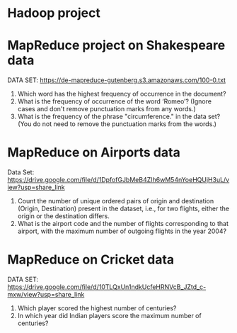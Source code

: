 # Hadoop project

# MapReduce project on Shakespeare data

DATA SET: https://de-mapreduce-gutenberg.s3.amazonaws.com/100-0.txt

1. Which word has the highest frequency of occurrence in the document?
2. What is the frequency of occurrence of the word ‘Romeo’? (Ignore cases and don't
   remove punctuation marks from any words.)
3. What is the frequency of the phrase "circumference." in the data set? (You do not
   need to remove the punctuation marks from the words.)

# MapReduce on Airports data

Data Set:
https://drive.google.com/file/d/1DpfofGJbMeB4ZIh6wM54nYoeHQUjH3uL/view?usp=share_link

1. Count the number of unique ordered pairs of origin and destination (Origin,
   Destination) present in the dataset, i.e., for two flights, either the origin or the destination
   differs.
2. What is the airport code and the number of flights corresponding to that airport, with
   the maximum number of outgoing flights in the year 2004?

# MapReduce on Cricket data

DATA SET:
https://drive.google.com/file/d/10TLQxUn1ndkUcfeHRNVcB_JZtd_c-mxw/view?usp=share_link

1. Which player scored the highest number of centuries?
2. In which year did Indian players score the maximum number of centuries?
